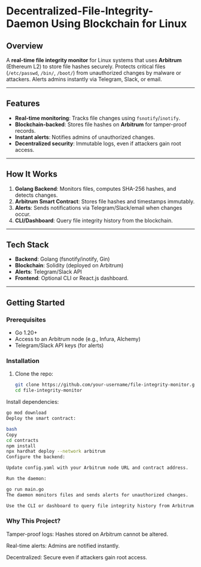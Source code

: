 # Decentralized-File-Integrity-Daemon Using Blockchain for Linux

## Overview
A **real-time file integrity monitor** for Linux systems that uses **Arbitrum** (Ethereum L2) to store file hashes securely. Protects critical files (`/etc/passwd`, `/bin/`, `/boot/`) from unauthorized changes by malware or attackers. Alerts admins instantly via Telegram, Slack, or email.

---

## Features
- **Real-time monitoring**: Tracks file changes using `fsnotify`/`inotify`.
- **Blockchain-backed**: Stores file hashes on **Arbitrum** for tamper-proof records.
- **Instant alerts**: Notifies admins of unauthorized changes.
- **Decentralized security**: Immutable logs, even if attackers gain root access.

---

## How It Works
1. **Golang Backend**: Monitors files, computes SHA-256 hashes, and detects changes.
2. **Arbitrum Smart Contract**: Stores file hashes and timestamps immutably.
3. **Alerts**: Sends notifications via Telegram/Slack/email when changes occur.
4. **CLI/Dashboard**: Query file integrity history from the blockchain.

---

## Tech Stack
- **Backend**: Golang (fsnotify/inotify, Gin)
- **Blockchain**: Solidity (deployed on Arbitrum)
- **Alerts**: Telegram/Slack API
- **Frontend**: Optional CLI or React.js dashboard.

---

## Getting Started

### Prerequisites
- Go 1.20+
- Access to an Arbitrum node (e.g., Infura, Alchemy)
- Telegram/Slack API keys (for alerts)

### Installation
1. Clone the repo:
   ```bash
   git clone https://github.com/your-username/file-integrity-monitor.git
   cd file-integrity-monitor
Install dependencies:

````bash
go mod download
Deploy the smart contract:

bash
Copy
cd contracts
npm install
npx hardhat deploy --network arbitrum
Configure the backend:

Update config.yaml with your Arbitrum node URL and contract address.

Run the daemon:

go run main.go
The daemon monitors files and sends alerts for unauthorized changes.

Use the CLI or dashboard to query file integrity history from Arbitrum.
````

### Why This Project?

Tamper-proof logs: Hashes stored on Arbitrum cannot be altered.

Real-time alerts: Admins are notified instantly.

Decentralized: Secure even if attackers gain root access.
